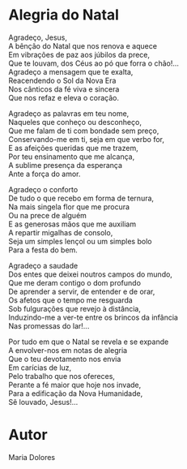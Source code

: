 # Alegria do Natal

Agradeço, Jesus,  
A bênção do Natal que nos renova e aquece  
Em vibrações de paz aos júbilos da prece,  
Que te louvam, dos Céus ao pó que forra o chão!...  
Agradeço a mensagem que te exalta,  
Reacendendo o Sol da Nova Era  
Nos cânticos da fé viva e sincera  
Que nos refaz e eleva o coração.  

Agradeço as palavras em teu nome,  
Naqueles que conheço ou desconheço,  
Que me falam de ti com bondade sem preço,  
Conservando-me em ti, seja em que verbo for,  
E as afeições queridas que me trazem,  
Por teu ensinamento que me alcança,  
A sublime presença da esperança  
Ante a força do amor.  

Agradeço o conforto  
De tudo o que recebo em forma de ternura,  
Na mais singela flor que me procura  
Ou na prece de alguém  
E as generosas mãos que me auxiliam  
A repartir migalhas de consolo,  
Seja um simples lençol ou um simples bolo  
Para a festa do bem.  

Agradeço a saudade  
Dos entes que deixei noutros campos do mundo,  
Que me deram contigo o dom profundo  
De aprender a servir, de entender e de orar,  
Os afetos que o tempo me resguarda  
Sob fulgurações que revejo à distância,  
Induzindo-me a ver-te entre os brincos da infância  
Nas promessas do lar!...  

Por tudo em que o Natal se revela e se expande  
A envolver-nos em notas de alegria  
Que o teu devotamento nos envia  
Em carícias de luz,  
Pelo trabalho que nos ofereces,  
Perante a fé maior que hoje nos invade,  
Para a edificação da Nova Humanidade,  
Sê louvado, Jesus!...  


# Autor
Maria Dolores

